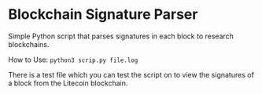 # Blockchain Signature Parser
Simple Python script that parses signatures in each block to research blockchains. 

How to Use:
```python3 scrip.py file.log```

There is a test file which you can test the script on to view the signatures of a block from the Litecoin blockchain.
